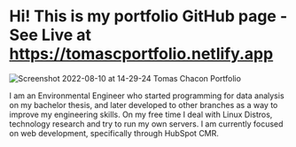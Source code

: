 # Hi! This is my portfolio GitHub page - See Live at https://tomascportfolio.netlify.app
![Screenshot 2022-08-10 at 14-29-24 Tomas Chacon Portfolio](https://user-images.githubusercontent.com/68698872/183890232-3d1c7e2b-d5be-4340-95c4-20991b686a9a.png)

I am an Environmental Engineer who started programming for data analysis on my bachelor thesis, and later developed to other branches as a way to improve my engineering skills. On my free time I deal with Linux Distros, technology research and try to run my own servers. I am currently focused on web development, specifically through HubSpot CMR.




